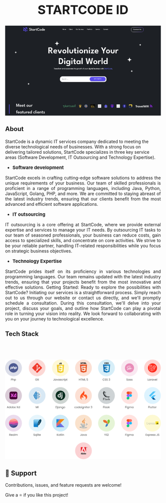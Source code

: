<h1 align="center" style="font-size:40px;font-weight:bold;">
STARTCODE ID
</h1>

<p align="center">

  <img src="lp.png"  alt="Sublime's custom image"/>
</p>

<h3 align="left" style="font-size:20px;font-weight:bold;">
About
</h3>




StartCode is a dynamic IT services company dedicated to meeting the diverse technological needs of businesses. With a strong focus on delivering tailored solutions, StartCode specializes in three key service areas (Software Development, IT Outsourcing and Technology Expertise).  

- <p align="left" style="font-size:15px;font-weight:bold;">Software development</p>
<p align="justify">StartCode excels in crafting cutting-edge software solutions to address the unique requirements of your business. Our team of skilled professionals is proficient in a range of programming languages, including Java, Python, JavaScript, Golang, PHP, and more. We are committed to staying abreast of the latest industry trends, ensuring that our clients benefit from the most advanced and efficient software applications.  
</p>

- <p align="left" style="font-size:15px;font-weight:bold;">IT outsourcing</p>
<p align="justify">IT outsourcing is a core offering at StartCode, where we provide external expertise and services to manage your IT needs. By outsourcing IT tasks to our team of seasoned professionals, your business can reduce costs, gain access to specialized skills, and concentrate on core activities. We strive to be your reliable partner, handling IT-related responsibilities while you focus on strategic business objectives.</p>

- <p align="left" style="font-size:15px;font-weight:bold;">Technology Expertise</p>
<p align="justify">StartCode prides itself on its proficiency in various technologies and programming languages. Our team remains updated with the latest industry trends, ensuring that your projects benefit from the most innovative and effective solutions.  Getting Started: Ready to explore the possibilities with StartCode? Initiating our services is a straightforward process. Simply reach out to us through our website or contact us directly, and we'll promptly schedule a consultation. During this consultation, we'll delve into your project, discuss your goals, and outline how StartCode can play a pivotal role in turning your vision into reality. We look forward to collaborating with you on your journey to technological excellence.</p>


<h3 align="left" style="font-size:20px;font-weight:bold;">
Tech Stack
</h3>
<br>
<br>
<br>

<img src="assets/techstack.png">


## 🤝 Support

Contributions, issues, and feature requests are welcome!

Give a ⭐️ if you like this project!
